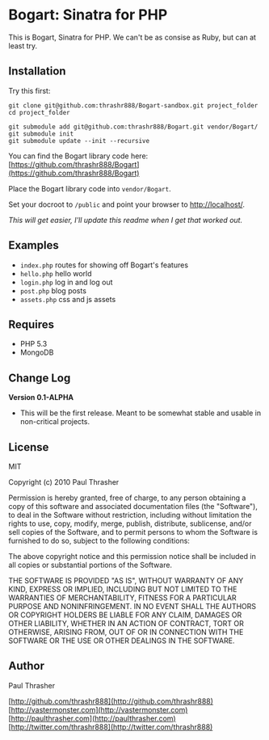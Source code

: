 
Bogart: Sinatra for PHP
=======================

This is Bogart, Sinatra for PHP. We can't be as consise as Ruby, but can at least try.

Installation
------------

Try this first:

    git clone git@github.com:thrashr888/Bogart-sandbox.git project_folder
    cd project_folder
    
    git submodule add git@github.com:thrashr888/Bogart.git vendor/Bogart/
    git submodule init
    git submodule update --init --recursive

You can find the Bogart library code here:  
[https://github.com/thrashr888/Bogart](https://github.com/thrashr888/Bogart)

Place the Bogart library code into ``vendor/Bogart``.

Set your docroot to ``/public`` and point your browser to [http://localhost/](http://localhost/).

*This will get easier, I'll update this readme when I get that worked out.*

Examples
-------

- ``index.php`` routes for showing off Bogart's features
- ``hello.php`` hello world
- ``login.php`` log in and log out
- ``post.php`` blog posts
- ``assets.php`` css and js assets

Requires
--------

- PHP 5.3
- MongoDB

Change Log
----------

**Version 0.1-ALPHA**

- This will be the first release. Meant to be somewhat stable and usable in non-critical projects.

License
-------

MIT

Copyright (c) 2010 Paul Thrasher

Permission is hereby granted, free of charge, to any person
obtaining a copy of this software and associated documentation
files (the "Software"), to deal in the Software without
restriction, including without limitation the rights to use,
copy, modify, merge, publish, distribute, sublicense, and/or sell
copies of the Software, and to permit persons to whom the
Software is furnished to do so, subject to the following
conditions:

The above copyright notice and this permission notice shall be
included in all copies or substantial portions of the Software.

THE SOFTWARE IS PROVIDED "AS IS", WITHOUT WARRANTY OF ANY KIND,
EXPRESS OR IMPLIED, INCLUDING BUT NOT LIMITED TO THE WARRANTIES
OF MERCHANTABILITY, FITNESS FOR A PARTICULAR PURPOSE AND
NONINFRINGEMENT. IN NO EVENT SHALL THE AUTHORS OR COPYRIGHT
HOLDERS BE LIABLE FOR ANY CLAIM, DAMAGES OR OTHER LIABILITY,
WHETHER IN AN ACTION OF CONTRACT, TORT OR OTHERWISE, ARISING
FROM, OUT OF OR IN CONNECTION WITH THE SOFTWARE OR THE USE OR
OTHER DEALINGS IN THE SOFTWARE.

Author
------

Paul Thrasher

[http://github.com/thrashr888](http://github.com/thrashr888)  
[http://vastermonster.com](http://vastermonster.com)  
[http://paulthrasher.com](http://paulthrasher.com)  
[http://twitter.com/thrashr888](http://twitter.com/thrashr888)
